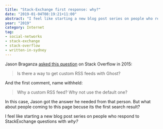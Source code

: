 ```yaml
---
title: "Stack-Exchange first response: why?"
date: "2019-01-04T08:19:21+11:00"
abstract: "I feel like starting a new blog post series on people who respond to StackExchange questions this way"
year: "2019"
category: Internet
tag:
- social-networks
- stack-exchange
- stack-overflow
- written-in-sydney
---
```

Jason Braganza [asked this question] on Stack Overflow in 2015:

> Is there a way to get custom RSS feeds with Ghost?

And the first comment, name withheld:

> Why a custom RSS feed? Why not use the default one?

In this case, Jason got the answer he needed from that person. But what about people coming to this page becuse its the first search result?

I feel like starting a new blog post series on people who respond to StackExchange questions with *why?*

[asked this question]: https://stackoverflow.com/questions/28313448/custom-rss-feeds-for-my-ghost-blog "Custom RSS feeds for my Ghost blog"

